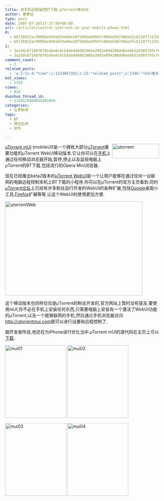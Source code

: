 ```yaml
---
title: 用手机远程操控BT下载:µTorrent移动UI
author: 摩摩诘
type: post
date: 2007-07-26T17:37:09+00:00
url: /articles/control-utorrent-on-your-mobile-phone.html
0:
  - 69726852ac9900be948a933e66e10f508bebd947c069ed307d46e15cb21077113584e2b85624dac657e32e258d63f09f
  - 69726852ac9900be948a933e66e10f508bebd947c069ed307d46e15cb21077113584e2b85624dac657e32e258d63f09f
1:
  - 3a2ddc67168707814be0c0cb9abd46082066a3992e094200dd0ee0b524385795cf6050316718dd62d8a286bf144ee184
  - 3a2ddc67168707814be0c0cb9abd46082066a3992e094200dd0ee0b524385795cf6050316718dd62d8a286bf144ee184
comment_count:
  - 2
related_posts:
  - 'a:2:{s:4:"time";i:1224867262;s:13:"related_posts";s:1348:"<h3>相关日志</h3><ul class="related_post"><li><a href="http://www.digglife.cn/articles/custom-windows-interface-tools.html" title="9个工具打造焕然一新的Windows界面">9个工具打造焕然一新的Windows界面</a></li><li><a href="http://www.digglife.cn/articles/convert-powerpoint-flash.html" title="免费将Powerpoint转换为Flash">免费将Powerpoint转换为Flash</a></li><li><a href="http://www.digglife.cn/articles/air-applications-for-bloggers.html" title="适合博客使用的7个Adobe AIR程序">适合博客使用的7个Adobe AIR程序</a></li><li><a href="http://www.digglife.cn/articles/starburn.html" title="免费刻录软件Starbun,不仅仅是刻录">免费刻录软件Starbun,不仅仅是刻录</a></li><li><a href="http://www.digglife.cn/articles/clean-up-desktop-improve-productivity-2.html" title="彻底清空桌面,让启动程序更加高效Part.2">彻底清空桌面,让启动程序更加高效Part.2</a></li><li><a href="http://www.digglife.cn/articles/clean-up-desktop-improve-productivity-1.html" title="彻底清空桌面,让启动程序更加高效Part.1">彻底清空桌面,让启动程序更加高效Part.1</a></li><li><a href="http://www.digglife.cn/articles/free-clipboard-manager-clipx.html" title="小巧的Windows剪切板管理器:ClipX">小巧的Windows剪切板管理器:ClipX</a></li></ul>";}'
bot_views:
  - 1329
views:
  - 819
duoshuo_thread_id:
  - 1154125469839261856
categories:
  - 业界新闻
tags:
  - BT
  - 移动应用
  - 软件

---
```

<a href="https://www.digglife.net/wp-content/uploads/3/379/2007/07/utorrent.png" target="_blank"><img height="48" alt="utorrent" src="http://digglife.qiniudn.com/wp-content/uploads/3/379/2007/07/utorrent-thumb.png" width="153" align="right" /> µTorrent mUI</a> (mobileUI)是一个拥有大部分<a href="http://utorrent.com/" target="_blank">µTorrent</a>重要功能的µTorrent WebUI移动版本.它让你可以在<a href="https://www.digglife.net/articles/tag/mobile-phone" target="_blank">手机</a>上通过任何移动浏览器开始,暂停,停止以及监视电脑上µTorrent的BT下载.包括流行的Opera Mini浏览器.

现在已经推出beta2版本的<a href="http://forum.utorrent.com/viewtopic.php?id=14565" target="_blank">µTorrent WebUI</a>是一个让用户能够在通过任何一台联网的电脑远程控制本机上BT下载的小程序,你可以在µTorrent的官方主页看到.同时<a href="http://forum.utorrent.com" target="_blank">µTorrent论坛</a>上已经有许多粉丝自行开发的WebUI的各种扩展,包括<a href="https://www.digglife.net/articles/category/about-google/" target="_blank">Google</a>桌面小工具,<a href="https://www.digglife.net/articles/category/firefox/" target="_blank">Firefox</a>扩展等等,让这个WebUI的使用更加方便.

<!--more-->

<a href="https://www.digglife.net/wp-content/uploads/3/379/2007/07/utorrentweb.png" atomicselection="true"><img height="307" alt="utorrentWeb" src="http://digglife.qiniudn.com/wp-content/uploads/3/379/2007/07/utorrentweb-thumb.png" width="450" /></a>

这个移动版本也同样仅仅是µTorrent的粉丝开发的,官方网站上暂时没有提及.要使用mUI,你不必在手机上安装任何东西,只需要电脑上安装有一个激活了WebUI功能的µTorrent,以及一个能够联网的手机,然后通过手机浏览器访问<http://utorrentmui.com>就可以进行设置和远程控制了.

据开发者所说,他还在为iPhone进行优化当中.µTorrent mUI的源代码在主页上可以<a href="http://www.utorrentmui.com/source.zip" target="_blank">下载</a>．

<a href="https://www.digglife.net/wp-content/uploads/3/379/2007/07/mui01.jpg" atomicselection="true"><img height="237" alt="mui01" src="http://digglife.qiniudn.com/wp-content/uploads/3/379/2007/07/mui01-thumb.jpg" width="200" /></a> <a href="https://www.digglife.net/wp-content/uploads/3/379/2007/07/mui02.jpg" atomicselection="true"><img height="237" alt="mui02" src="http://digglife.qiniudn.com/wp-content/uploads/3/379/2007/07/mui02-thumb.jpg" width="200" /></a>

<a href="https://www.digglife.net/wp-content/uploads/3/379/2007/07/mui03.jpg" atomicselection="true"><img height="237" alt="mui03" src="http://digglife.qiniudn.com/wp-content/uploads/3/379/2007/07/mui03-thumb.jpg" width="200" /></a> <a href="https://www.digglife.net/wp-content/uploads/3/379/2007/07/mui04.jpg" atomicselection="true"><img height="237" alt="mui04" src="http://digglife.qiniudn.com/wp-content/uploads/3/379/2007/07/mui04-thumb.jpg" width="200" /></a>